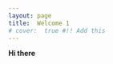 ```yaml
---
layout: page
title:  Welcome 1
# cover:  true #!! Add this
---
```


<p><b>Hi there</b></p>


<script>
if (window.innerWidth > 480) {
  window.open("index2.md", "_self");
}
else{
    alert("Go to mobile!");
}
</script>

